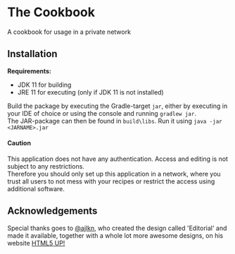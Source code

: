 # The Cookbook

A cookbook for usage in a private network

## Installation

**Requirements:**
* JDK 11 for building
* JRE 11 for executing (only if JDK 11 is not installed)

Build the package by executing the Gradle-target `jar`, either by executing in your IDE of choice or using the console and running `gradlew jar`.  
The JAR-package can then be found in `build\libs`. Run it using `java -jar <JARNAME>.jar`

#### Caution
This application does not have any authentication. Access and editing is not subject to any restrictions.  
Therefore you should only set up this application in a network, where you trust all users to not mess with your recipes or restrict the access using additional software.

## Acknowledgements

Special thanks goes to [@ajlkn](https://twitter.com/ajlkn), who created the design called 'Editorial' and made it available, together with a whole lot more awesome designs, on his website [HTML5 UP!](https://html5up.net/)
